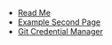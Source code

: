 - [Read Me](README)
- [Example Second Page](second-page)
- [Git Credential Manager](Git-Credential-Manager)

